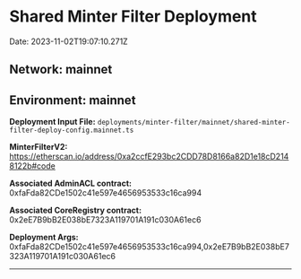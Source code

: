 
# Shared Minter Filter Deployment

Date: 2023-11-02T19:07:10.271Z

## **Network:** mainnet

## **Environment:** mainnet

**Deployment Input File:** `deployments/minter-filter/mainnet/shared-minter-filter-deploy-config.mainnet.ts`

**MinterFilterV2:** https://etherscan.io/address/0xa2ccfE293bc2CDD78D8166a82D1e18cD2148122b#code

**Associated AdminACL contract:** 0xfaFda82CDe1502c41e597e4656953533c16ca994

**Associated CoreRegistry contract:** 0x2eE7B9bB2E038bE7323A119701A191c030A61ec6

**Deployment Args:** 0xfaFda82CDe1502c41e597e4656953533c16ca994,0x2eE7B9bB2E038bE7323A119701A191c030A61ec6

---

